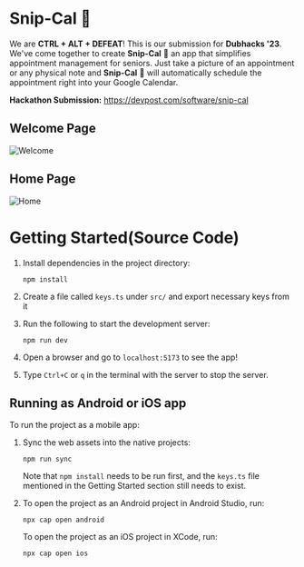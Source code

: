 # Snip-Cal 🌿
We are **CTRL + ALT + DEFEAT**! This is our submission for **Dubhacks '23**. We've come together to create **Snip-Cal** 🌿 an app that simplifies appointment management for seniors. Just take a picture of an appointment or any physical note and **Snip-Cal** 🌿 will automatically schedule the appointment right into your Google Calendar.

**Hackathon Submission:** https://devpost.com/software/snip-cal

## Welcome Page
![Welcome](https://github.com/orangepulpsucks/Dubhacks_2023/assets/42681894/bfb18770-f4d0-4fc4-a091-01c3a9c06c56)

## Home Page
![Home](https://github.com/orangepulpsucks/Dubhacks_2023/assets/42681894/6c46752a-e974-49c6-a799-2c9449985395)




# Getting Started(Source Code)

1. Install dependencies in the project directory:

    ```
    npm install
    ```

2. Create a file called `keys.ts` under `src/` and export necessary keys from it

3. Run the following to start the development server:

    ```
    npm run dev
    ```

4. Open a browser and go to `localhost:5173` to see the app!

5. Type `Ctrl+C` or `q` in the terminal with the server to stop the server.

## Running as Android or iOS app

To run the project as a mobile app:

1. Sync the web assets into the native projects:

    ```
    npm run sync
    ```

    Note that `npm install` needs to be run first, and the `keys.ts` file mentioned in the Getting Started section still needs to exist.

2. To open the project as an Android project in Android Studio, run:

    ```
    npx cap open android
    ```

    To open the project as an iOS project in XCode, run:

    ```
    npx cap open ios
    ```
